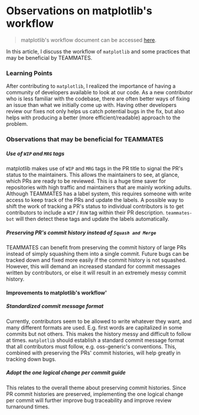 # Observations on matplotlib's workflow

> matplotlib's workflow document can be accessed [here](http://matplotlib.org/devel/index.html).

In this article, I discuss the workflow of `matplotlib` and some practices that may be beneficial by TEAMMATES.

### Learning Points

After contributing to `matplotlib`, I realized the importance of having a community of developers available to look at our code. As a new contributor who is less familiar with the codebase, there are often better ways of fixing an issue than what we initially come up with. Having other developers review our fixes not only helps us catch potential bugs in the fix, but also helps with producing a better (more efficient/readable) approach to the problem.

### Observations that may be beneficial for TEAMMATES

##### Use of `WIP` and `MRG` tags

matplotlib makes use of `WIP` and `MRG` tags in the PR title to signal the PR's status to the maintainers. This allows the maintainers to see, at glance, which PRs are ready to be reviewed. This is a huge time saver for repositories with high traffic and maintainers that are mainly working adults. Although TEAMMATES has a label system, this requires someone with write access to keep track of the PRs and update the labels. A possible way to shift the work of tracking a PR's status to individual contributors is to get contributors to include a `WIP` / `RVW` tag within their PR description. `teammates-bot` will then detect these tags and update the labels automatically.
 
 
##### Preserving PR's commit history instead of `Squash and Merge`

TEAMMATES can benefit from preserving the commit history of large PRs instead of simply squashing them into a single commit. Future bugs can be tracked down and fixed more easily if the commit history is not squashed. However, this will demand an increased standard for commit messages written by contributors, or else it will result in an extremely messy commit history.

#### Improvements to matplotlib's workflow'

##### Standardized commit message format
 
 Currently, contributors seem to be allowed to write whatever they want, and many different formats are used. E.g. first words are capitalized in some commits but not others. This makes the history messy and difficult to follow at times. `matplotlib` should establish a standard commit message format that all contributors must follow, e.g. oss-generic's conventions. This, combined with preserving the PRs' commit histories, will help greatly in tracking down bugs.

##### Adopt the one logical change per commit guide

This relates to the overall theme about preserving commit histories. Since PR commit histories are preserved, implementing the one logical change per commit will further improve bug traceability and improve review turnaround times.
